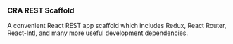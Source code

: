 ### CRA REST Scaffold

A convenient React REST app scaffold which includes Redux, React Router, React-Intl, and many more useful development dependencies.

